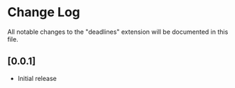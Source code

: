 # Change Log

All notable changes to the "deadlines" extension will be documented in this file.

## [0.0.1]

- Initial release
